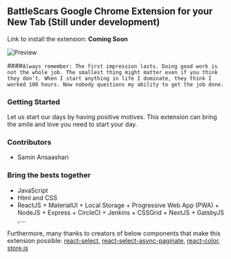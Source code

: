 ## BattleScars Google Chrome Extension for your New Tab (Still under development)

Link to install the extension: <b>Coming Soon</b>

![Preview](./battle-scars/src/assets/screenshots/1.png)

####`Always remember: The first impression lasts. Doing good work is not the whole job. The smallest thing might matter even if you think they don’t. When I start anything in life I dominate, they think I worked 100 hours. Now nobody questions my ability to get the job done.`

### Getting Started

Let us start our days by having positive motives. This extension can bring the smile and love you need to start your day.

### Contributors

- Samin Ansaashari

### Bring the bests together

- JavaScript
- Html and CSS
- ReactJS + MaterialUI + Local Storage + Progressive Web App (PWA) + NodeJS + Express + CircleCI + Jenkins + CSSGrid + NextJS + GatsbyJS ,....

Furthermore, many thanks to creators of below components that make this extension possible:
[react-select](https://github.com/JedWatson/react-select), [react-select-async-paginate](https://github.com/vtaits/react-select-async-paginate), [react-color](https://github.com/casesandberg/react-color), [store.js](https://github.com/marcuswestin/store.js)

<!-- ## License -->
<!-- This project is licensed under the MIT License - see the [LICENSE.md](LICENSE.md) file for details -->
